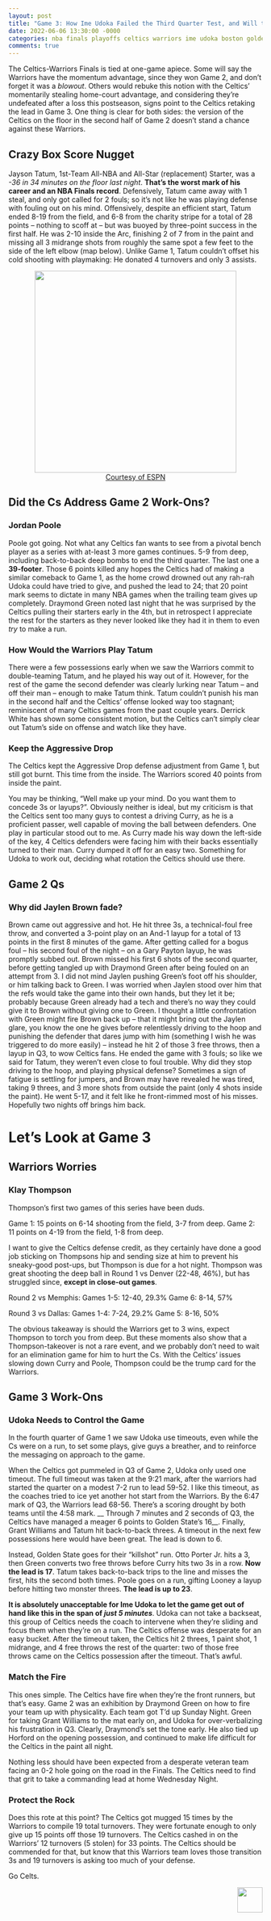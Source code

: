 ```yaml
---
layout: post
title: "Game 3: How Ime Udoka Failed the Third Quarter Test, and Will the Warriors Reclaim Home-Court Advantage, or will the Celtics’ Bounceback Ways Continue?"
date: 2022-06-06 13:30:00 -0000
categories: nba finals playoffs celtics warriors ime udoka boston goldenstate
comments: true
---
```


The Celtics-Warriors Finals is tied at one-game apiece. Some will say the Warriors have the momentum advantage, since they won Game 2, and don’t forget it was a _blowout_. Others would rebuke this notion with the Celtics’ momentarily stealing home-court advantage, and considering they’re undefeated after a loss this postseason, signs point to the Celtics retaking the lead in Game 3. One thing is clear for both sides: the version of the Celtics on the floor in the second half of Game 2 doesn’t stand a chance against these Warriors.

## Crazy Box Score Nugget
Jayson Tatum, 1st-Team All-NBA and All-Star (replacement) Starter, was a _-36 in 34 minutes on the floor last night_. __That’s the worst mark of his career and an NBA Finals record__. Defensively, Tatum came away with 1 steal, and only got called for 2 fouls; so it’s not like he was playing defense with fouling out on his mind. Offensively, despite an efficient start, Tatum ended 8-19 from the field, and 6-8 from the charity stripe for a total of 28 points – nothing to scoff at – but was buoyed by three-point success in the first half. He was 2-10 inside the Arc, finishing 2 of 7 from in the paint and missing all 3 midrange shots from roughly the same spot a few feet to the side of the left elbow (map below). Unlike Game 1, Tatum couldn’t offset his cold shooting with playmaking: He donated 4 turnovers and only 3 assists. 

<p align="center"> 
    <img src="/criticalcelticsfan/assets/22Finals/Tatum-Game-2.png" width="400" height="400" /></br>
    <a href="https://www.espn.com/nba/playbyplay/_/gameId/401442531">Courtesy of ESPN</a>

</p>

## Did the Cs Address Game 2 Work-Ons?
### Jordan Poole
Poole got going. Not what any Celtics fan wants to see from a pivotal bench player as a series with at-least 3 more games continues. 5-9 from deep, including back-to-back deep bombs to end the third quarter. The last one a __39-footer__. Those 6 points killed any hopes the Celtics had of making a similar comeback to Game 1, as the home crowd drowned out any rah-rah Udoka could have tried to give, and pushed the lead to 24; that 20 point mark seems to dictate in many NBA games when the trailing team gives up completely. Draymond Green noted last night that he was surprised by the Celtics pulling their starters early in the 4th, but in retrospect I appreciate the rest for the starters as they never looked like they had it in them to even _try_ to make a run. 

### How Would the Warriors Play Tatum
There were a few possessions early when we saw the Warriors commit to double-teaming Tatum, and he played his way out of it. However, for the rest of the game the second defender was clearly lurking near Tatum – and off their man – enough to make Tatum think. Tatum couldn’t punish his man in the second half and the Celtics’ offense looked way too stagnant; reminiscent of many Celtics games from the past couple years. Derrick White has shown some consistent motion, but the Celtics can’t simply clear out Tatum’s side on offense and watch like they have.

### Keep the Aggressive Drop
The Celtics kept the Aggressive Drop defense adjustment from Game 1, but still got burnt. This time from the inside. The Warriors scored 40 points from inside the paint. 

You may be thinking, “Well make up your mind. Do you want them to concede 3s or layups?”. Obviously neither is ideal, but my criticism is that the Celtics sent too many guys to contest a driving Curry, as he is a proficient passer, well capable of moving the ball between defenders. One play in particular stood out to me. As Curry made his way down the left-side of the key, 4 Celtics defenders were facing him with their backs essentially turned to their man. Curry dumped it off for an easy two. Something for Udoka to work out, deciding what rotation the Celtics should use there.

## Game 2 Qs
### Why did Jaylen Brown fade?
Brown came out aggressive and hot. He hit three 3s, a technical-foul free throw, and converted a 3-point play on an And-1 layup for a total of 13 points in the first 8 minutes of the game. After getting called for a bogus foul – his second foul of the night – on a Gary Payton layup, he was promptly subbed out. Brown missed his first 6 shots of the second quarter, before getting tangled up with Draymond Green after being fouled on an attempt from 3. I did not mind Jaylen pushing Green’s foot off his shoulder, or him talking back to Green. I was worried when Jaylen stood over him that the refs would take the game into their own hands, but they let it be; probably because Green already had a tech and there’s no way they could give it to Brown without giving one to Green. I thought a little confrontation with Green might fire Brown back up – that it might bring out the Jaylen glare, you know the one he gives before relentlessly driving to the hoop and punishing the defender that dares jump with him (something I wish he was triggered to do more easily) – instead he hit 2 of those 3 free throws, then a layup in Q3, to wow Celtics fans. He ended the game with 3 fouls; so like we said for Tatum, they weren’t even close to foul trouble. Why did they stop driving to the hoop, and playing physical defense? Sometimes a sign of fatigue is settling for jumpers, and Brown may have revealed he was tired, taking 9 threes, and 3 more shots from outside the paint (only 4 shots inside the paint). He went 5-17, and it felt like he front-rimmed most of his misses. Hopefully two nights off brings him back.

# Let’s Look at Game 3
## Warriors Worries
### Klay Thompson
Thompson’s first two games of this series have been duds. 

Game 1: 15 points on 6-14 shooting from the field, 3-7 from deep.
Game 2: 11 points on 4-19 from the field, 1-8 from deep.

I want to give the Celtics defense credit, as they certainly have done a good job sticking on Thompsons hip and sending size at him to prevent his sneaky-good post-ups, but Thompson is due for a hot night. Thompson was great shooting the deep ball in Round 1 vs Denver (22-48, 46%), but has struggled since, __except in close-out games__.

Round 2 vs Memphis:
Games 1-5: 12-40, 29.3%
Game 6: 8-14, 57%

Round 3 vs Dallas:
Games 1-4: 7-24, 29.2%
Game 5: 8-16, 50%

The obvious takeaway is should the Warriors get to 3 wins, expect Thompson to torch you from deep. But these moments also show that a Thompson-takeover is not a rare event, and we probably don’t need to wait for an elimination game for him to hurt the Cs. With the Celtics’ issues slowing down Curry and Poole, Thompson could be the trump card for the Warriors.

## Game 3 Work-Ons
### Udoka Needs to Control the Game
In the fourth quarter of Game 1 we saw Udoka use timeouts, even while the Cs were on a run, to set some plays, give guys a breather, and to reinforce the messaging on approach to the game.

When the Celtics got pummeled in Q3 of Game 2, Udoka only used one timeout. The full timeout was taken at the 9:21 mark, after the warriors had started the quarter on a modest 7-2 run to lead 59-52. I like this timeout, as the coaches tried to ice yet another hot start from the Warriors. By the 6:47 mark of Q3, the Warriors lead 68-56. There’s a scoring drought by both teams until the 4:58 mark. __ Through 7 minutes and 2 seconds of Q3, the Celtics have managed a meager 6 points to Golden State’s 16__. Finally, Grant Williams and Tatum hit back-to-back threes. A timeout in the next few possessions here would have been great. The lead is down to 6. 

Instead, Golden State goes for their “killshot” run. Otto Porter Jr. hits a 3, then Green converts two free throws before Curry hits two 3s in a row. __Now the lead is 17__. Tatum takes back-to-back trips to the line and misses the first, hits the second both times. Poole goes on a run, gifting Looney a layup before hitting two monster threes. __The lead is up to 23__. 

__It is absolutely unacceptable for Ime Udoka to let the game get out of hand like this in the span of _just 5 minutes___. Udoka can not take a backseat, this group of Celtics needs the coach to intervene when they’re sliding and focus them when they’re on a run. The Celtics offense was desperate for an easy bucket. After the timeout taken, the Celtics hit 2 threes, 1 paint shot, 1 midrange, and 4 free throws the rest of the quarter: two of those free throws came on the Celtics possession after the timeout. That’s awful.

### Match the Fire
This ones simple. The Celtics have fire when they’re the front runners, but that’s easy. Game 2 was an exhibition by Draymond Green on how to fire your team up with physicality. Each team got T’d up Sunday Night. Green for taking Grant Williams to the mat early on, and Udoka for over-verbalizing his frustration in Q3. Clearly, Draymond’s set the tone early. He also tied up Horford on the opening possession, and continued to make life difficult for the Celtics in the paint all night. 

Nothing less should have been expected from a desperate veteran team facing an 0-2 hole going on the road in the Finals. The Celtics need to find that grit to take a commanding lead at home Wednesday Night.

### Protect the Rock
Does this rote at this point? The Celtics got mugged 15 times by the Warriors to compile 19 total turnovers. They were fortunate enough to only give up 15 points off those 19 turnovers. The Celtics cashed in on the Warriors’ 12 turnovers (5 stolen) for 33 points. The Celtics should be commended for that, but know that this Warriors team loves those transition 3s and 19 turnovers is asking too much of your defense.

Go Celts.
<p align="right"> 
    <img src="/criticalcelticsfan/assets/ccflogo.jpg" width="50" height="50" />
</p>

